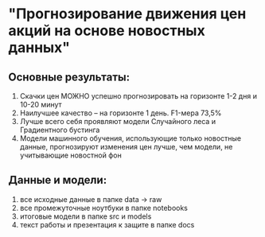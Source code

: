 # "Прогнозирование движения цен акций на основе новостных данных"
## Основные результаты:
1) Скачки цен МОЖНО успешно прогнозировать на горизонте 1-2 дня и 10-20 минут
2) Наилучшее качество – на горизонте 1 день. F1-мера 73,5%
3) Лучше всего себя проявляют модели Случайного леса и Градиентного бустинга
4) Модели машинного обучения, использующие только новостные данные, прогнозируют изменения цен лучше, чем модели, не учитывающие новостной фон
## Данные и модели:
 1) все исходные данные в папке data -> raw
 2) все промежуточные ноутбуки в папке notebooks
 3) итоговые модели в папке src и models
 4) текст работы и презентация к защите в папке docs
